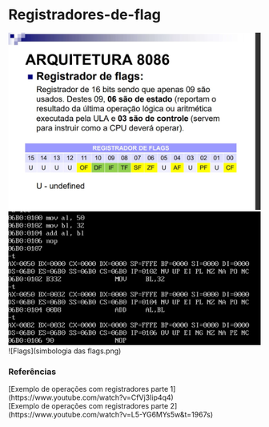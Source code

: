 # Registradores-de-flag

![Atividade](atividade.jfif "Atividade")
<br/>
![Simbologia](código.jfif "Código exemplo 1")
<br/>
![Flags](simbologia das flags.png)
<h3>Referências</h3>
[Exemplo de operações com registradores parte 1](https://www.youtube.com/watch?v=CfVj3Iip4q4)
<br/>
[Exemplo de operações com registradores parte 2](https://www.youtube.com/watch?v=L5-YG6MYs5w&t=1967s)
